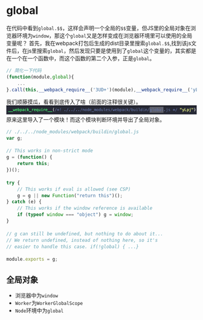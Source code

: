 # global
在代码中看到`global.$$`，这样会声明一个全局的`$$`变量，但JS里的全局对象在浏览器环境为`window`，那这个`global`又是怎样变成在浏览器环境里可以使用的全局变量呢？
首先，我在webpack打包后生成的dist目录里搜索`global.$$`,找到该js文件后，在js里搜索`global`，然后发现只要是使用到了`global`这个变量的，其实都是在一个在一个函数中，而这个函数的第二个入参，正是`global`。
```js
// 简化一下代码
(function(module,global){
	...
}.call(this,__webpack_require__('3UD+')(module),__webpack_require__('yLpj')))
```
我们顺藤摸瓜，看看到底传入了啥（前面的注释很关键）。
![global](assets/global.png)
原来这里导入了一个模块！而这个模块判断环境并导出了全局对象。
```js
// ./../../node_modules/webpack/buildin/global.js
var g;

// This works in non-strict mode
g = (function() {
	return this;
})();

try {
	// This works if eval is allowed (see CSP)
	g = g || new Function("return this")();
} catch (e) {
	// This works if the window reference is available
	if (typeof window === "object") g = window;
}

// g can still be undefined, but nothing to do about it...
// We return undefined, instead of nothing here, so it's
// easier to handle this case. if(!global) { ...}

module.exports = g;
```
## 全局对象
- 浏览器中为`window`
- `Worker`为`WorkerGlobalScope`
- `Node`环境中为`global`